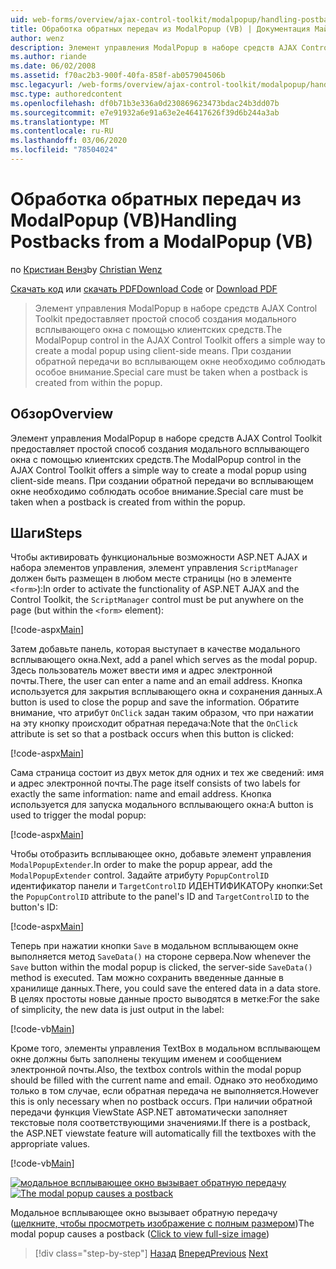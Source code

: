 ```yaml
---
uid: web-forms/overview/ajax-control-toolkit/modalpopup/handling-postbacks-from-a-modalpopup-vb
title: Обработка обратных передач из ModalPopup (VB) | Документация Майкрософт
author: wenz
description: Элемент управления ModalPopup в наборе средств AJAX Control Toolkit предоставляет простой способ создания модального всплывающего окна с помощью клиентских средств. При торговом терминале необходимо уделить особое внимание.
ms.author: riande
ms.date: 06/02/2008
ms.assetid: f70ac2b3-900f-40fa-858f-ab057904506b
msc.legacyurl: /web-forms/overview/ajax-control-toolkit/modalpopup/handling-postbacks-from-a-modalpopup-vb
msc.type: authoredcontent
ms.openlocfilehash: df0b71b3e336a0d230869623473bdac24b3dd07b
ms.sourcegitcommit: e7e91932a6e91a63e2e46417626f39d6b244a3ab
ms.translationtype: MT
ms.contentlocale: ru-RU
ms.lasthandoff: 03/06/2020
ms.locfileid: "78504024"
---
```

# <a name="handling-postbacks-from-a-modalpopup-vb"></a><span data-ttu-id="e8799-104">Обработка обратных передач из ModalPopup (VB)</span><span class="sxs-lookup"><span data-stu-id="e8799-104">Handling Postbacks from a ModalPopup (VB)</span></span>

<span data-ttu-id="e8799-105">по [Кристиан Венз](https://github.com/wenz)</span><span class="sxs-lookup"><span data-stu-id="e8799-105">by [Christian Wenz](https://github.com/wenz)</span></span>

<span data-ttu-id="e8799-106">[Скачать код](https://download.microsoft.com/download/2/4/0/24052038-f942-4336-905b-b60ae56f0dd5/ModalPopup3.vb.zip) или [скачать PDF](https://download.microsoft.com/download/b/6/a/b6ae89ee-df69-4c87-9bfb-ad1eb2b23373/modalpopup3VB.pdf)</span><span class="sxs-lookup"><span data-stu-id="e8799-106">[Download Code](https://download.microsoft.com/download/2/4/0/24052038-f942-4336-905b-b60ae56f0dd5/ModalPopup3.vb.zip) or [Download PDF](https://download.microsoft.com/download/b/6/a/b6ae89ee-df69-4c87-9bfb-ad1eb2b23373/modalpopup3VB.pdf)</span></span>

> <span data-ttu-id="e8799-107">Элемент управления ModalPopup в наборе средств AJAX Control Toolkit предоставляет простой способ создания модального всплывающего окна с помощью клиентских средств.</span><span class="sxs-lookup"><span data-stu-id="e8799-107">The ModalPopup control in the AJAX Control Toolkit offers a simple way to create a modal popup using client-side means.</span></span> <span data-ttu-id="e8799-108">При создании обратной передачи во всплывающем окне необходимо соблюдать особое внимание.</span><span class="sxs-lookup"><span data-stu-id="e8799-108">Special care must be taken when a postback is created from within the popup.</span></span>

## <a name="overview"></a><span data-ttu-id="e8799-109">Обзор</span><span class="sxs-lookup"><span data-stu-id="e8799-109">Overview</span></span>

<span data-ttu-id="e8799-110">Элемент управления ModalPopup в наборе средств AJAX Control Toolkit предоставляет простой способ создания модального всплывающего окна с помощью клиентских средств.</span><span class="sxs-lookup"><span data-stu-id="e8799-110">The ModalPopup control in the AJAX Control Toolkit offers a simple way to create a modal popup using client-side means.</span></span> <span data-ttu-id="e8799-111">При создании обратной передачи во всплывающем окне необходимо соблюдать особое внимание.</span><span class="sxs-lookup"><span data-stu-id="e8799-111">Special care must be taken when a postback is created from within the popup.</span></span>

## <a name="steps"></a><span data-ttu-id="e8799-112">Шаги</span><span class="sxs-lookup"><span data-stu-id="e8799-112">Steps</span></span>

<span data-ttu-id="e8799-113">Чтобы активировать функциональные возможности ASP.NET AJAX и набора элементов управления, элемент управления `ScriptManager` должен быть размещен в любом месте страницы (но в элементе `<form>`):</span><span class="sxs-lookup"><span data-stu-id="e8799-113">In order to activate the functionality of ASP.NET AJAX and the Control Toolkit, the `ScriptManager` control must be put anywhere on the page (but within the `<form>` element):</span></span>

[!code-aspx[Main](handling-postbacks-from-a-modalpopup-vb/samples/sample1.aspx)]

<span data-ttu-id="e8799-114">Затем добавьте панель, которая выступает в качестве модального всплывающего окна.</span><span class="sxs-lookup"><span data-stu-id="e8799-114">Next, add a panel which serves as the modal popup.</span></span> <span data-ttu-id="e8799-115">Здесь пользователь может ввести имя и адрес электронной почты.</span><span class="sxs-lookup"><span data-stu-id="e8799-115">There, the user can enter a name and an email address.</span></span> <span data-ttu-id="e8799-116">Кнопка используется для закрытия всплывающего окна и сохранения данных.</span><span class="sxs-lookup"><span data-stu-id="e8799-116">A button is used to close the popup and save the information.</span></span> <span data-ttu-id="e8799-117">Обратите внимание, что атрибут `OnClick` задан таким образом, что при нажатии на эту кнопку происходит обратная передача:</span><span class="sxs-lookup"><span data-stu-id="e8799-117">Note that the `OnClick` attribute is set so that a postback occurs when this button is clicked:</span></span>

[!code-aspx[Main](handling-postbacks-from-a-modalpopup-vb/samples/sample2.aspx)]

<span data-ttu-id="e8799-118">Сама страница состоит из двух меток для одних и тех же сведений: имя и адрес электронной почты.</span><span class="sxs-lookup"><span data-stu-id="e8799-118">The page itself consists of two labels for exactly the same information: name and email address.</span></span> <span data-ttu-id="e8799-119">Кнопка используется для запуска модального всплывающего окна:</span><span class="sxs-lookup"><span data-stu-id="e8799-119">A button is used to trigger the modal popup:</span></span>

[!code-aspx[Main](handling-postbacks-from-a-modalpopup-vb/samples/sample3.aspx)]

<span data-ttu-id="e8799-120">Чтобы отобразить всплывающее окно, добавьте элемент управления `ModalPopupExtender`.</span><span class="sxs-lookup"><span data-stu-id="e8799-120">In order to make the popup appear, add the `ModalPopupExtender` control.</span></span> <span data-ttu-id="e8799-121">Задайте атрибуту `PopupControlID` идентификатор панели и `TargetControlID` ИДЕНТИФИКАТОРу кнопки:</span><span class="sxs-lookup"><span data-stu-id="e8799-121">Set the `PopupControlID` attribute to the panel's ID and `TargetControlID` to the button's ID:</span></span>

[!code-aspx[Main](handling-postbacks-from-a-modalpopup-vb/samples/sample4.aspx)]

<span data-ttu-id="e8799-122">Теперь при нажатии кнопки `Save` в модальном всплывающем окне выполняется метод `SaveData()` на стороне сервера.</span><span class="sxs-lookup"><span data-stu-id="e8799-122">Now whenever the `Save` button within the modal popup is clicked, the server-side `SaveData()` method is executed.</span></span> <span data-ttu-id="e8799-123">Там можно сохранить введенные данные в хранилище данных.</span><span class="sxs-lookup"><span data-stu-id="e8799-123">There, you could save the entered data in a data store.</span></span> <span data-ttu-id="e8799-124">В целях простоты новые данные просто выводятся в метке:</span><span class="sxs-lookup"><span data-stu-id="e8799-124">For the sake of simplicity, the new data is just output in the label:</span></span>

[!code-vb[Main](handling-postbacks-from-a-modalpopup-vb/samples/sample5.vb)]

<span data-ttu-id="e8799-125">Кроме того, элементы управления TextBox в модальном всплывающем окне должны быть заполнены текущим именем и сообщением электронной почты.</span><span class="sxs-lookup"><span data-stu-id="e8799-125">Also, the textbox controls within the modal popup should be filled with the current name and email.</span></span> <span data-ttu-id="e8799-126">Однако это необходимо только в том случае, если обратная передача не выполняется.</span><span class="sxs-lookup"><span data-stu-id="e8799-126">However this is only necessary when no postback occurs.</span></span> <span data-ttu-id="e8799-127">При наличии обратной передачи функция ViewState ASP.NET автоматически заполняет текстовые поля соответствующими значениями.</span><span class="sxs-lookup"><span data-stu-id="e8799-127">If there is a postback, the ASP.NET viewstate feature will automatically fill the textboxes with the appropriate values.</span></span>

[!code-vb[Main](handling-postbacks-from-a-modalpopup-vb/samples/sample6.vb)]

<span data-ttu-id="e8799-128">[![модальное всплывающее окно вызывает обратную передачу](handling-postbacks-from-a-modalpopup-vb/_static/image2.png)](handling-postbacks-from-a-modalpopup-vb/_static/image1.png)</span><span class="sxs-lookup"><span data-stu-id="e8799-128">[![The modal popup causes a postback](handling-postbacks-from-a-modalpopup-vb/_static/image2.png)](handling-postbacks-from-a-modalpopup-vb/_static/image1.png)</span></span>

<span data-ttu-id="e8799-129">Модальное всплывающее окно вызывает обратную передачу ([щелкните, чтобы просмотреть изображение с полным размером](handling-postbacks-from-a-modalpopup-vb/_static/image3.png))</span><span class="sxs-lookup"><span data-stu-id="e8799-129">The modal popup causes a postback ([Click to view full-size image](handling-postbacks-from-a-modalpopup-vb/_static/image3.png))</span></span>

> [!div class="step-by-step"]
> <span data-ttu-id="e8799-130">[Назад](using-modalpopup-with-a-repeater-control-vb.md)
> [Вперед](positioning-a-modalpopup-vb.md)</span><span class="sxs-lookup"><span data-stu-id="e8799-130">[Previous](using-modalpopup-with-a-repeater-control-vb.md)
[Next](positioning-a-modalpopup-vb.md)</span></span>
